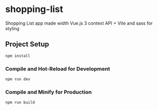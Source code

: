 # shopping-list

Shopping List app made width Vue.js 3 context API + Vite and sass for styling

## Project Setup

```sh
npm install
```

### Compile and Hot-Reload for Development

```sh
npm run dev
```

### Compile and Minify for Production

```sh
npm run build
```
